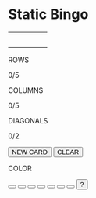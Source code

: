 <div id="wrapper">
  <h1>Static Bingo</h1>
  <table id="card">
    <tr>
      <td id="cell0"></td>
      <td id="cell1"></td>
      <td id="cell2"></td>
      <td id="cell3"></td>
      <td id="cell4"></td>
    </tr>
    <tr>
      <td id="cell5"></td>
      <td id="cell6"></td>
      <td id="cell7"></td>
      <td id="cell8"></td>
      <td id="cell9"></td>
    </tr>
    <tr>
      <td id="cell10"></td>
      <td id="cell11"></td>
      <td id="cell12"></td>
      <td id="cell13"></td>
      <td id="cell14"></td>
    </tr>
    <tr>
      <td id="cell15"></td>
      <td id="cell16"></td>
      <td id="cell17"></td>
      <td id="cell18"></td>
      <td id="cell19"></td>
    </tr>
    <tr>
      <td id="cell20"></td>
      <td id="cell21"></td>
      <td id="cell22"></td>
      <td id="cell23"></td>
      <td id="cell24"></td>
    </tr>
  </table>
  <div id="menu">
    <div id="scoreboard">
      <p class="title">ROWS</p>
      <p class="score"><span id="scoreRow">0</span>/5</p>
      <p class="title">COLUMNS</p>
      <p class="score"><span id="scoreCol">0</span>/5</p>
      <p class="title">DIAGONALS</p>
      <p class="score"><span id="scoreDiag">0</span>/2</p>
    </div>
    <button class="cardFunction" id="newCard">NEW CARD</button>
    <button class="cardFunction" id="cleanCard">CLEAR</button>
    <div id="palette">
      <p>COLOR</p>
      <button class="dabSelect" id="dabRed"></button>
      <button class="dabSelect" id="dabBlue"></button>
      <button class="dabSelect" id="dabYellow"></button>
      <button class="dabSelect" id="dabGreen"></button>
      <button class="dabSelect" id="dabPurple"></button>
      <button class="dabSelect" id="dabOrange"></button>
      <button class="dabSelect" id="dabBlack"></button>
      <button class="dabSelect" id="dabRandom">?</button>
    </div>
  </div>
</div>
